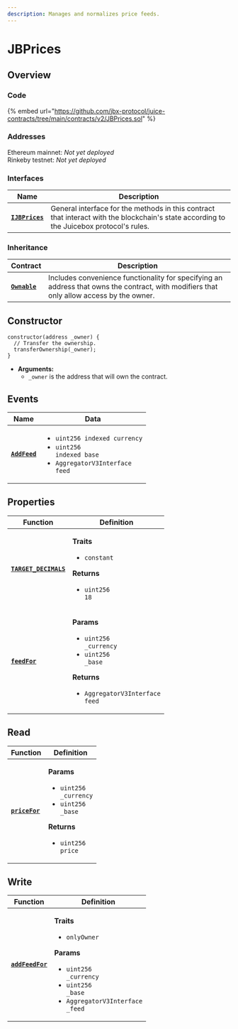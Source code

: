 ```yaml
---
description: Manages and normalizes price feeds.
---
```


# JBPrices

## Overview

### Code

{% embed url="https://github.com/jbx-protocol/juice-contracts/tree/main/contracts/v2/JBPrices.sol" %}

### **Addresses**

Ethereum mainnet: _Not yet deployed_\
Rinkeby testnet: _Not yet deployed_

### **Interfaces**

| Name                                             | Description                                                                                                                              |
| ------------------------------------------------ | ---------------------------------------------------------------------------------------------------------------------------------------- |
| [**`IJBPrices`**](../../interfaces/ijbprices.md) | General interface for the methods in this contract that interact with the blockchain's state according to the Juicebox protocol's rules. |

### **Inheritance**

| Contract                                                                  | Description                                                                                                                              |
| ------------------------------------------------------------------------- | ---------------------------------------------------------------------------------------------------------------------------------------- |
| [**`Ownable`**](https://docs.openzeppelin.com/contracts/4.x/api/security) | Includes convenience functionality for specifying an address that owns the contract, with modifiers that only allow access by the owner. |

## Constructor

```solidity
constructor(address _owner) {
  // Transfer the ownership.
  transferOwnership(_owner);
}
```

* **Arguments:**
  * `_owner` is the address that will own the contract.
## Events

| Name                               | Data                                                                                                                                                                                    |
| ---------------------------------- | --------------------------------------------------------------------------------------------------------------------------------------------------------------------------------------- |
| [**`AddFeed`**](events/addfeed.md) | <ul><li><code>uint256 indexed currency</code></li><li><code>uint256 indexed base</code></li><li><code>AggregatorV3Interface feed</code></li></ul> |

## Properties

| Function                                                          | Definition                                                                                                                                                                                                |
| ----------------------------------------------------------------- | --------------------------------------------------------------------------------------------------------------------------------------------------------------------------------------------------------- |
| [**`TARGET_DECIMALS`**](properties/targetdecimals.md)             | <p><strong>Traits</strong></p><ul><li><code>constant</code></li></ul><p><strong>Returns</strong></p><ul><li><code>uint256 18</code></li></ul>                                                             |
| [**`feedFor`**](properties/feedfor.md)                            | <p><strong>Params</strong></p><ul><li><code>uint256 _currency</code></li><li><code>uint256 _base</code></li></ul><p><strong>Returns</strong></p><ul><li><code>AggregatorV3Interface feed</code></li></ul> |

## Read

| Function                                 | Definition                                                                                                                                                                                   |
| ---------------------------------------- | -------------------------------------------------------------------------------------------------------------------------------------------------------------------------------------------- |
| [**`priceFor`**](read/getethpricefor.md) | <p><strong>Params</strong></p><ul><li><code>uint256 _currency</code></li><li><code>uint256 _base</code></li></ul><p><strong>Returns</strong></p><ul><li><code>uint256 price</code></li></ul> |

## Write

| Function                             | Definition                                                                                                                                                                                                                               |
| ------------------------------------ | ---------------------------------------------------------------------------------------------------------------------------------------------------------------------------------------------------------------------------------------- |
| [**`addFeedFor`**](write/addfeed.md) | <p><strong>Traits</strong></p><ul><li><code>onlyOwner</code></li></ul><p><strong>Params</strong></p><ul><li><code>uint256 _currency</code></li><li><code>uint256 _base</code></li><li><code>AggregatorV3Interface _feed</code></li></ul> |
